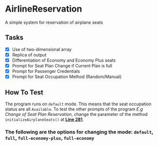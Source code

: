 # AirlineReservation
A simple system for reservation of airplane seats

## Tasks
- [x] Use of two-dimensional array
- [x] Replica of output
- [x] Differentiation of Economy and Economy Plus seats
- [x] Prompt for Seat Plan Change if Current Plan is full
- [x] Prompt for Passenger Credentials
- [x] Prompt for Seat Occupation Method (Random/Manual)

## How To Test
The program runs on `default` mode. This means that the seat occupation status are all `Available`.
To test the other prompts of the program *E.g Change of Seat Plan Reservation*, change the parameter of the method `initializeAirplaneSeats()` at [**Line 281**](src/main/AirlineReservation.java#L281).

### The following are the options for changing the mode: `default`, `full`, `full-economy-plus`, `full-economy`
    
